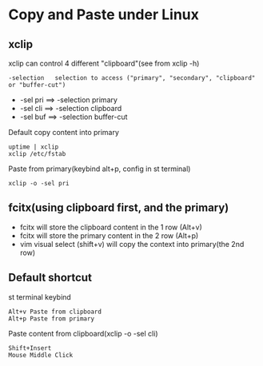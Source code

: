 # Copy and Paste under Linux

## xclip

xclip can control 4 different "clipboard"(see from xclip -h)

	-selection   selection to access ("primary", "secondary", "clipboard" or "buffer-cut")

- -sel pri ==> -selection primary
- -sel cli ==> -selection clipboard
- -sel buf ==> -selection buffer-cut

Default copy content into primary

	uptime | xclip
	xclip /etc/fstab

Paste from primary(keybind alt+p, config in st terminal)

	xclip -o -sel pri

## fcitx(using clipboard first, and the primary)

- fcitx will store the clipboard content in the 1 row (Alt+v)
- fcitx will store the primary content in the 2 row (Alt+p)
- vim visual select (shift+v) will copy the context into primary(the 2nd row)

## Default shortcut

st terminal keybind

	Alt+v Paste from clipboard
	Alt+p Paste from primary

Paste content from clipboard(xclip -o -sel cli)

	Shift+Insert
	Mouse Middle Click
